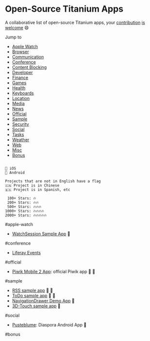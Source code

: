 # Open-Source Titanium Apps

A collaborative list of open-source Titanium apps, your [contribution](https://github.com/Titanium-Mobile-Brasil-Portugal/open-source-titanium-apps/issues) [is](https://github.com/Titanium-Mobile-Brasil-Portugal/open-source-titanium-apps/pulls) [welcome](#contact) :smile:

Jump to


- [Apple Watch](#apple-watch)
- [Browser](#browser)
- [Communication](#communication)
- [Conference](#conference)
- [Content Blocking](#content-blocking)
- [Developer](#developer)
- [Finance](#finance)
- [Games](#games)
- [Health](#health)
- [Keyboards](#keyboards)
- [Location](#location)
- [Media](#media)
- [News](#news)
- [Official](#official)
- [Sample](#sample)
- [Security](#security)
- [Social](#social)
- [Tasks](#tasks)
- [Weather](#weather)
- [Web](#web)
- [Misc](#misc)
- [Bonus](#bonus)

```

🍏 iOS
👾 Android

Projects that are not in English have a flag
🇨🇳 Project is in Chinese
🇪🇸 Project is in Spanish, etc

 100+ Stars: 🔥
 200+ Stars: 🔥🔥
 500+ Stars: 🔥🔥🔥
1000+ Stars: 🔥🔥🔥🔥
2000+ Stars: 🔥🔥🔥🔥🔥
``` 

#apple-watch
- [WatchSession Sample App](https://github.com/appcelerator-developer-relations/appc-sample-watchos2)  🍏

#conference
- [Liferay Events](https://github.com/jamesfalkner/liferay-events-app)

#official
- [Piwik Mobile 2 App](https://github.com/piwik/piwik-mobile-2): official Piwik app  🍏 👾

#sample
- [RSS sample app](https://github.com/appcelerator-developer-relations/Sample.RSS)  🍏 👾
- [ToDo sample app](https://github.com/appcelerator-developer-relations/Sample.Todo)  🍏 👾
- [NavigationDrawer Demo App](https://github.com/manumaticx/NavigationDrawer-Demo) 👾
- [3D-Touch sample app](https://github.com/appcelerator-developer-relations/appc-sample-3dtouch) 🍏

#social
- [Pusteblume](https://github.com/m1ga/pusteblume): Diaspora Android App 👾

#bonus

[Titanium]: https://github.com/
